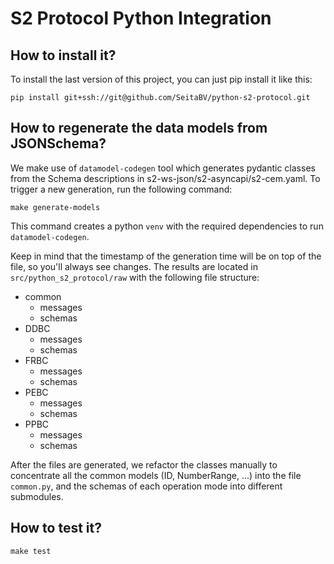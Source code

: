 # S2 Protocol Python Integration



## How to install it?

To install the last version of this project, you can just pip install it like this:


```
pip install git+ssh://git@github.com/SeitaBV/python-s2-protocol.git
```

## How to regenerate the data models from JSONSchema?

We make use of `datamodel-codegen` tool which generates pydantic classes from the Schema descriptions in s2-ws-json/s2-asyncapi/s2-cem.yaml. To trigger a new generation, run the following command:

```
make generate-models
```

This command creates a python `venv` with the required dependencies to run `datamodel-codegen`.

Keep in mind that the timestamp of the generation time will be on top of the file, so you'll always see changes. The results are located in `src/python_s2_protocol/raw` with the following file structure:

* common
  * messages
  * schemas
* DDBC
  * messages
  * schemas
* FRBC
  * messages
  * schemas
* PEBC
  * messages
  * schemas
* PPBC
  * messages
  * schemas

After the files are generated, we refactor the classes manually to concentrate all the common models (ID, NumberRange, ...) into the file `common.py`, and the schemas of each operation mode into different submodules.


## How to test it?

```
make test
```
